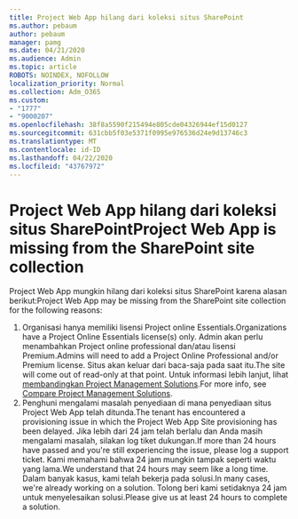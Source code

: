 ```yaml
---
title: Project Web App hilang dari koleksi situs SharePoint
ms.author: pebaum
author: pebaum
manager: pamg
ms.date: 04/21/2020
ms.audience: Admin
ms.topic: article
ROBOTS: NOINDEX, NOFOLLOW
localization_priority: Normal
ms.collection: Adm_O365
ms.custom:
- "1777"
- "9000207"
ms.openlocfilehash: 38f8a5590f215494e805cde04326944ef15d0127
ms.sourcegitcommit: 631cbb5f03e5371f0995e976536d24e9d13746c3
ms.translationtype: MT
ms.contentlocale: id-ID
ms.lasthandoff: 04/22/2020
ms.locfileid: "43767972"
---
```

# <a name="project-web-app-is-missing-from-the-sharepoint-site-collection"></a><span data-ttu-id="58dcc-102">Project Web App hilang dari koleksi situs SharePoint</span><span class="sxs-lookup"><span data-stu-id="58dcc-102">Project Web App is missing from the SharePoint site collection</span></span>

<span data-ttu-id="58dcc-103">Project Web App mungkin hilang dari koleksi situs SharePoint karena alasan berikut:</span><span class="sxs-lookup"><span data-stu-id="58dcc-103">Project Web App may be missing from the SharePoint site collection for the following reasons:</span></span>

1. <span data-ttu-id="58dcc-104">Organisasi hanya memiliki lisensi Project online Essentials.</span><span class="sxs-lookup"><span data-stu-id="58dcc-104">Organizations have a Project Online Essentials license(s) only.</span></span> <span data-ttu-id="58dcc-105">Admin akan perlu menambahkan Project online professional dan/atau lisensi Premium.</span><span class="sxs-lookup"><span data-stu-id="58dcc-105">Admins will need to add a Project Online Professional and/or Premium license.</span></span> <span data-ttu-id="58dcc-106">Situs akan keluar dari baca-saja pada saat itu.</span><span class="sxs-lookup"><span data-stu-id="58dcc-106">The site will come out of read-only at that point.</span></span> <span data-ttu-id="58dcc-107">Untuk informasi lebih lanjut, lihat [membandingkan Project Management Solutions](https://products.office.com/project/compare-microsoft-project-management-software?tab=1).</span><span class="sxs-lookup"><span data-stu-id="58dcc-107">For more info, see [Compare Project Management Solutions](https://products.office.com/project/compare-microsoft-project-management-software?tab=1).</span></span>
2. <span data-ttu-id="58dcc-108">Penghuni mengalami masalah penyediaan di mana penyediaan situs Project Web App telah ditunda.</span><span class="sxs-lookup"><span data-stu-id="58dcc-108">The tenant has encountered a provisioning issue in which the Project Web App Site provisioning has been delayed.</span></span> <span data-ttu-id="58dcc-109">Jika lebih dari 24 jam telah berlalu dan Anda masih mengalami masalah, silakan log tiket dukungan.</span><span class="sxs-lookup"><span data-stu-id="58dcc-109">If more than 24 hours have passed and you're still experiencing the issue, please log a support ticket.</span></span> <span data-ttu-id="58dcc-110">Kami memahami bahwa 24 jam mungkin tampak seperti waktu yang lama.</span><span class="sxs-lookup"><span data-stu-id="58dcc-110">We understand that 24 hours may seem like a long time.</span></span> <span data-ttu-id="58dcc-111">Dalam banyak kasus, kami telah bekerja pada solusi.</span><span class="sxs-lookup"><span data-stu-id="58dcc-111">In many cases, we're already working on a solution.</span></span> <span data-ttu-id="58dcc-112">Tolong beri kami setidaknya 24 jam untuk menyelesaikan solusi.</span><span class="sxs-lookup"><span data-stu-id="58dcc-112">Please give us at least 24 hours to complete a solution.</span></span>

